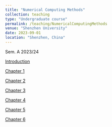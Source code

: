 ```yaml
---
title: "Numerical Computing Methods"
collection: teaching
type: "Undergraduate course"
permalink: /teaching/NumericalComputingMethods
venue: "Shenzhen University"
date: 2023-09-01
location: "Shenzhen, China"
---
```


Sem. A 2023/24



<a class="button pdf" href="https://li-x-p.github.io/files/Course/numericalComputationMethod/Intro.pdf" rel="permalink">Introduction</a>

<a class="button pdf" href="https://li-x-p.github.io/files/Course/numericalComputationMethod/Chapter_1.pdf" rel="permalink">Chapter 1</a>

<a class="button pdf" href="https://li-x-p.github.io/files/Course/numericalComputationMethod/Chapter_2.pdf" rel="permalink">Chapter 2</a>

<a class="button pdf" href="https://li-x-p.github.io/files/Course/numericalComputationMethod/Chapter_3.pdf" rel="permalink">Chapter 3</a>

<a class="button pdf" href="https://li-x-p.github.io/files/Course/numericalComputationMethod/Chapter_4.pdf" rel="permalink">Chapter 4</a>

<a class="button pdf" href="https://li-x-p.github.io/files/Course/numericalComputationMethod/Chapter_5.pdf" rel="permalink">Chapter 5</a>

<a class="button pdf" href="https://li-x-p.github.io/files/Course/numericalComputationMethod/Chapter_6.pdf" rel="permalink">Chapter 6</a>

